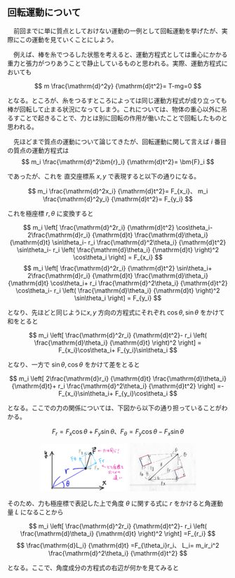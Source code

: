 
## 回転運動について

　前回までに単に質点としておけない運動の一例として回転運動を挙げたが、実際にこの運動を見ていくことにしよう。

　例えば、棒を糸でつるした状態を考えると、運動方程式としては重心にかかる重力と張力がつりあうことで静止しているものと思われる。実際、運動方程式においても

$$
    m
    \frac{\mathrm{d}^2y}
    {\mathrm{d}t^2}=
    T-mg=0
$$

となる。ところが、糸をつるすところによっては同じ運動方程式が成り立っても棒が回転して止まる状況になってしまう。これについては、物体の重心以外に吊るすことで起きることで、力とは別に回転の作用が働いたことで回転したものと思われる。

　先ほどまで質点の運動について論じてきたが、回転運動に関して言えば $i$ 番目の質点の運動方程式は
$$
  m_i
  \frac{\mathrm{d}^2\bm{r}_i}
  {\mathrm{d}t^2}=
  \bm{F}_i
$$

であったが、これを 直交座標系 $x,y$ で表現すると以下の通りになる。

$$
  m_i
  \frac{\mathrm{d}^2x_i}
  {\mathrm{d}t^2}=
  F_{x_i}、
  m_i
  \frac{\mathrm{d}^2y_i}
  {\mathrm{d}t^2}=
  F_{y_i}
$$

これを極座標 $r,\theta$ に変換すると

$$
    m_i
    \left[
        \frac{\mathrm{d}^2r_i}
        {\mathrm{d}t^2}
        \cos\theta_i-
        2\frac{\mathrm{d}r_i}
        {\mathrm{d}t}
        \frac{\mathrm{d}\theta_i}
        {\mathrm{d}t}
        \sin\theta_i-
        r_i
        \frac{\mathrm{d}^2\theta_i}
        {\mathrm{d}t^2}
        \sin\theta_i-
        r_i
        \left(
        \frac{\mathrm{d}\theta_i}
        {\mathrm{d}t}
        \right)^2
        \cos\theta_i
    \right]
    =
    F_{x_i}
$$
$$
    m_i
    \left[
        \frac{\mathrm{d}^2r_i}
        {\mathrm{d}t^2}
        \sin\theta_i+
        2\frac{\mathrm{d}r_i}
        {\mathrm{d}t}
        \frac{\mathrm{d}\theta_i}
        {\mathrm{d}t}
        \cos\theta_i+
        r_i
        \frac{\mathrm{d}^2\theta_i}
        {\mathrm{d}t^2}
        \cos\theta_i-
        r_i
        \left(
        \frac{\mathrm{d}\theta_i}
        {\mathrm{d}t}
        \right)^2
        \sin\theta_i
    \right]
    =
    F_{y_i}
$$

となり、先ほどと同じように$x,y$ 方向の方程式にそれぞれ $\cos\theta,\sin\theta$ をかけて和をとると

$$
    m_i
    \left[
        \frac{\mathrm{d}^2r_i}
        {\mathrm{d}t^2}-
        r_i
        \left(
        \frac{\mathrm{d}\theta_i}
        {\mathrm{d}t}
        \right)^2
    \right]
    =
    F_{x_i}\cos\theta_i+
    F_{y_i}\sin\theta_i
$$

となり、一方で $\sin\theta,\cos\theta$ をかけて差をとると

$$
    m_i
    \left[
        2\frac{\mathrm{d}r_i}
        {\mathrm{d}t}
        \frac{\mathrm{d}\theta_i}
        {\mathrm{d}t}+
        r_i
        \frac{\mathrm{d}^2\theta_i}
        {\mathrm{d}t^2}
    \right]
    =-F_{x_i}\sin\theta_i+
    F_{y_i}\cos\theta_i
$$

となる。ここでの力の関係については、下図から以下の通り担っていることがわかる。

$$
    F_r=
    F_{x}\cos\theta+
    F_{y}\sin\theta、
    F_\theta=
    F_{y}\cos\theta-
    F_{x}\sin\theta
$$

<p align="center">
    <img width="40%" 
    src="images/polor-2d_force.png">
    <img width="30%" 
    src="images/2d_force_change.jpg">
</p>

そのため、力も極座標で表記した上で角度 $\theta$ に関する式に $r$ をかけると角運動量 $L$ になることから

$$
    m_i
    \left[
        \frac{\mathrm{d}^2r_i}
        {\mathrm{d}t^2}-
        r_i
        \left(
        \frac{\mathrm{d}\theta_i}
        {\mathrm{d}t}
        \right)^2
    \right]
    =F_{r_i}
$$
$$
    \frac{\mathrm{d}L_i}
    {\mathrm{d}t}
    =F_{\theta_i}r_i、
    L_i=
    m_ir_i^2
    \frac{\mathrm{d}^2\theta_i}
    {\mathrm{d}t^2}
$$

となる。ここで、角度成分の方程式の右辺が何かを見てみると